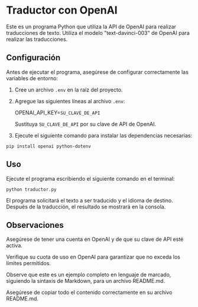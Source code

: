 # Traductor con OpenAI

Este es un programa Python que utiliza la API de OpenAI para realizar traducciones de texto. Utiliza el modelo "text-davinci-003" de OpenAI para realizar las traducciones.

## Configuración

Antes de ejecutar el programa, asegúrese de configurar correctamente las variables de entorno:

1. Cree un archivo `.env` en la raíz del proyecto.
2. Agregue las siguientes líneas al archivo `.env`:

    OPENAI_API_KEY=`SU_CLAVE_DE_API`

    Sustituya `SU_CLAVE_DE_API` por su clave de API de OpenAI.

3. Ejecute el siguiente comando para instalar las dependencias necesarias:

```shell
pip install openai python-dotenv
```

## Uso

Ejecute el programa escribiendo el siguiente comando en el terminal:

```shell
python traductor.py
```

El programa solicitará el texto a ser traducido y el idioma de destino. Después de la traducción, el resultado se mostrará en la consola.

## Observaciones

Asegúrese de tener una cuenta en OpenAI y de que su clave de API esté activa.

Verifique su cuota de uso en OpenAI para garantizar que no exceda los límites permitidos.

Observe que este es un ejemplo completo en lenguaje de marcado, siguiendo la sintaxis de Markdown, para un archivo README.md.

Asegúrese de copiar todo el contenido correctamente en su archivo README.md.

